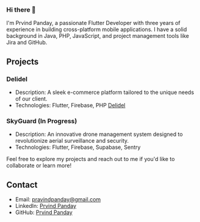 ### Hi there 👋

<!--
**prvindpanday/prvindpanday** is a ✨ _special_ ✨ repository because its `README.md` (this file) appears on your GitHub profile.

Here are some ideas to get you started:

- 🔭 I’m currently working on ...
- 🌱 I’m currently learning ...
- 👯 I’m looking to collaborate on ...
- 🤔 I’m looking for help with ...
- 💬 Ask me about ...
- 📫 How to reach me: ...
- 😄 Pronouns: ...
- ⚡ Fun fact: ...
-->

I'm Prvind Panday, a passionate Flutter Developer with three years of experience in building cross-platform mobile applications. I have a solid background in Java, PHP, JavaScript, and project management tools like Jira and GitHub. 

## Projects

### Delidel

- Description: A sleek e-commerce platform tailored to the unique needs of our client.
- Technologies: Flutter, Firebase, PHP
[Delidel](https://play.google.com/store/apps/details?id=com.delidel.androidapp&hl=en&gl=US)

### SkyGuard (In Progress)

- Description: An innovative drone management system designed to revolutionize aerial surveillance and security.
- Technologies: Flutter, Firebase, Supabase, Sentry

Feel free to explore my projects and reach out to me if you'd like to collaborate or learn more!

## Contact

- Email: pravindpanday@gmail.com
- LinkedIn: [Prvind Panday](https://www.linkedin.com/in/prvindpanday/)
- GitHub:  [Prvind Panday](https://github.com/prvindpanday)
